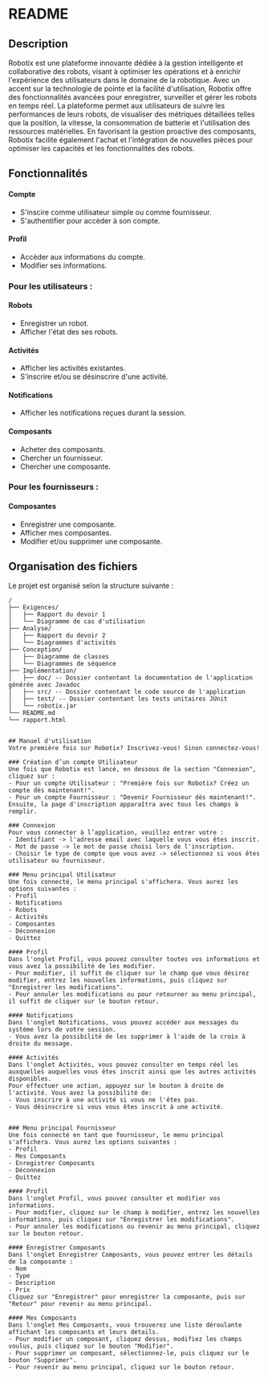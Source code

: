 # README

## Description
Robotix est une plateforme innovante dédiée à la gestion intelligente et collaborative des robots, visant à optimiser les opérations et à enrichir l'expérience des utilisateurs dans le domaine de la robotique. Avec un accent sur la technologie de pointe et la facilité d'utilisation, Robotix offre des fonctionnalités avancées pour enregistrer, surveiller et gérer les robots en temps réel. La plateforme permet aux utilisateurs de suivre les performances de leurs robots, de visualiser des métriques détaillées telles que la position, la vitesse, la consommation de batterie et l'utilisation des ressources matérielles. En favorisant la gestion proactive des composants, Robotix facilite également l'achat et l'intégration de nouvelles pièces pour optimiser les capacités et les fonctionnalités des robots.

## Fonctionnalités
#### Compte
- S'inscire comme utilisateur simple ou comme fournisseur.
- S'authentifier pour accèder à son compte.

#### Profil
- Accèder aux informations du compte.
- Modifier ses informations.

### Pour les utilisateurs :
#### Robots
- Enregistrer un robot.
- Afficher l'état des ses robots.

#### Activités
- Afficher les activités existantes.
- S'inscrire et/ou se désinscrire  d'une activité.

#### Notifications
- Afficher les notifications reçues durant la session.

#### Composants
- Acheter des composants.
- Chercher un fournisseur.
- Chercher une composante.
  
### Pour les fournisseurs :
#### Composantes
- Enregistrer une composante.
- Afficher mes composantes.
- Modifier et/ou supprimer une composante.
  

## Organisation des fichiers
Le projet est organisé selon la structure suivante :
```
/ 
├── Exigences/
│   ├── Rapport du devoir 1
│   └── Diagramme de cas d'utilisation
├── Analyse/
│   ├── Rapport du devoir 2
│   └── Diagrammes d'activités
├── Conception/
│   ├── Diagramme de classes
│   └── Diagrammes de séquence
├── Implémentation/
│   ├── doc/ -- Dossier contentant la documentation de l'application générée avec Javadoc 
│   ├── src/ -- Dossier contentant le code source de l'application
│   ├── test/ -- Dossier contentant les tests unitaires JUnit
│   └── robotix.jar
└── README.md
└── rapport.html


## Manuel d'utilisation
Votre première fois sur Robotix? Inscrivez-vous! Sinon connectez-vous! 

### Création d’un compte Utilisateur
Une fois que Robotix est lancé, en dessous de la section "Connexion", cliquez sur :
- Pour un compte Utilisateur : "Première fois sur Robotix? Créez un compte dès maintenant!".
- Pour un compte Fournisseur : "Devenir Fournisseur dès maintenant!".
Ensuite, la page d'inscription apparaîtra avec tous les champs à remplir.

### Connexion
Pour vous connecter à l’application, veuillez entrer votre :
- Identifiant -> l'adresse email avec laquelle vous vous êtes inscrit.
- Mot de passe -> le mot de passe choisi lors de l'inscription.
- Choisir le type de compte que vous avez -> sélectionnez si vous êtes utilisateur ou fournisseur.

### Menu principal Utilisateur
Une fois connecté, le menu principal s'affichera. Vous aurez les options suivantes :
- Profil
- Notifications
- Robots
- Activités
- Composantes
- Déconnexion
- Quittez

#### Profil
Dans l'onglet Profil, vous pouvez consulter toutes vos informations et vous avez la possibilité de les modifier.
- Pour modifier, il suffit de cliquer sur le champ que vous désirez modifier, entrez les nouvelles informations, puis cliquez sur "Enregistrer les modifications".
- Pour annuler les modifications ou pour retourner au menu principal, il suffit de cliquer sur le bouton retour.

#### Notifications
Dans l'onglet Notifications, vous pouvez accéder aux messages du système lors de votre session.
- Vous avez la possibilité de les supprimer à l'aide de la croix à droite du message.

#### Activités
Dans l'onglet Activités, vous pouvez consulter en temps réel les auxquelles auquelles vous êtes inscrit ainsi que les autres activités disponibles.
Pour effectuer une action, appuyez sur le bouton à droite de l'activité. Vous avez la possibilité de: 
- Vous inscrire à une activité si vous ne l'êtes pas.
- Vous désinscrire si vous vous êtes inscrit à une activité.


### Menu principal Fournisseur
Une fois connecté en tant que fournisseur, le menu principal s'affichera. Vous aurez les options suivantes :
- Profil
- Mes Composants
- Enregistrer Composants
- Déconnexion
- Quittez

#### Profil
Dans l'onglet Profil, vous pouvez consulter et modifier vos informations.
- Pour modifier, cliquez sur le champ à modifier, entrez les nouvelles informations, puis cliquez sur "Enregistrer les modifications".
- Pour annuler les modifications ou revenir au menu principal, cliquez sur le bouton retour.

#### Enregistrer Composants
Dans l'onglet Enregistrer Composants, vous pouvez entrer les détails de la composante :
- Nom
- Type
- Description
- Prix
Cliquez sur "Enregistrer" pour enregistrer la composante, puis sur "Retour" pour revenir au menu principal.

#### Mes Composants
Dans l'onglet Mes Composants, vous trouverez une liste déroulante affichant les composants et leurs détails.
- Pour modifier un composant, cliquez dessus, modifiez les champs voulus, puis cliquez sur le bouton "Modifier".
- Pour supprimer un composant, sélectionnez-le, puis cliquez sur le bouton "Supprimer".
- Pour revenir au menu principal, cliquez sur le bouton retour.



